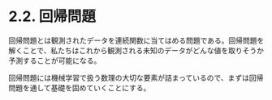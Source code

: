 # 2.2. 回帰問題

回帰問題とは観測されたデータを連続関数に当てはめる問題である。回帰問題を解くことで、私たちはこれから観測される未知のデータがどんな値を取りそうか予測することが可能になる。

回帰問題には機械学習で扱う数理の大切な要素が詰まっているので、まずは回帰問題を通して基礎を固めていくことにする。

